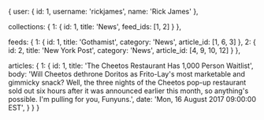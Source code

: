 {
  user: {
    id: 1,
    username: 'rickjames',
    name: 'Rick James'
  },

  collections: {
    1: {
      id: 1,
      title: 'News',
      feed_ids: [1, 2]
    }
  },

  feeds: {
    1: {
      id: 1,
      title: 'Gothamist',
      category: 'News',
      article_id: [1, 6, 3]
    },
    2: {
      id: 2,
      title: 'New York Post',
      category: 'News',
      article_id: [4, 9, 10, 12]
    }
  },

  articles: {
    1: {
      id: 1,
      title: 'The Cheetos Restaurant Has 1,000 Person Waitlist',
      body: 'Will Cheetos dethrone Doritos as Frito-Lay's most marketable and gimmicky snack? Well, the three nights of the Cheetos pop-up restaurant sold out six hours after it was announced earlier this month, so anything's possible. I'm pulling for you, Funyuns.',
      date: 'Mon, 16 August 2017 09:00:00 EST',
    }
  }
}
